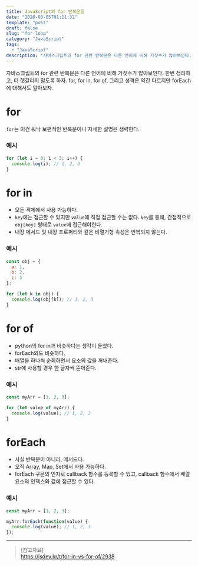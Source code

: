```yaml
---
title: JavaScript의 for 반복문들
date: "2020-03-05T01:11:32"
template: "post"
draft: false
slug: "for-loop"
category: "JavaScript"
tags:
  - "JavaScript"
description: "자바스크립트의 for 관련 반복문은 다른 언어에 비해 가짓수가 많아보인다. 한번 정리하고, 더 헷갈리지 말도록 하자. for, for in, for of, 그리고 성격은 약간 다르지만 forEach에 대해 알아본다."
---
```


자바스크립트의 for 관련 반복문은 다른 언어에 비해 가짓수가 많아보인다. 한번 정리하고, 더 헷갈리지 말도록 하자. for, for in, for of, 그리고 성격은 약간 다르지만 forEach에 대해서도 알아보자.

# for
`for`는 이건 워낙 보편적인 반복문이니 자세한 설명은 생략한다.

### 예시
```js
for (let i = 0; i < 3; i++) {
  console.log(i); // 1, 2, 3
}
```

# for in
- 모든 객체에서 사용 가능하다.
- `key`에는 접근할 수 있지만 `value`에 직접 접근할 수는 없다. `key`를 통해, 간접적으로 `obj[key]` 형태로 `value`에 접근해야한다.
- 내장 메서드 및 내장 프로퍼티와 같은 비열거형 속성은 반복되지 않는다.

### 예시
```js
const obj = {
  a: 1, 
  b: 2, 
  c: 3
};

for (let k in obj) {
  console.log(obj[k]); // 1, 2, 3
}
```

# for of
- python의 for in과 비슷하다는 생각이 들었다.
- forEach와도 비슷하다.
- 배열을 하나씩 순회하면서 요소의 값을 꺼내준다.
- str에 사용할 경우 한 글자씩 뜯어준다.

### 예시
```js
const myArr = [1, 2, 3];

for (let value of myArr) {
  console.log(value); // 1, 2, 3
}
```

# forEach
- 사실 반복문이 아니라, 메서드다.
- 오직 Array, Map, Set에서 사용 가능하다.
- forEach 구문의 인자로 callback 함수를 등록할 수 있고, callback 함수에서 배열 요소의 인덱스와 값에 접근할 수 있다.

### 예시
```js
const myArr = [1, 2, 3];

myArr.forEach(function(value) {
  console.log(value); // 1, 2, 3
});
```

---

> [참고자료]  
> https://jsdev.kr/t/for-in-vs-for-of/2938